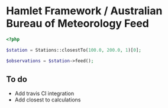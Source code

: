 # Hamlet Framework / Australian Bureau of Meteorology Feed

```php
<?php

$station = Stations::closestTo(100.0, 200.0, 1)[0];

$observations = $station->feed();
```

## To do

- Add travis CI integration
- Add closest to calculations
